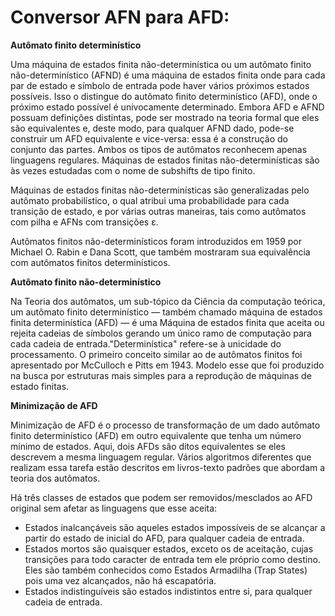 # Conversor AFN para AFD:

**Autômato finito determinístico**

Uma máquina de estados finita não-determinística ou um autômato finito não-determinístico (AFND) é uma máquina de estados finita onde para cada par de estado e símbolo de entrada pode haver vários próximos estados possíveis. Isso o distingue do autômato finito determinístico (AFD), onde o próximo estado possível é univocamente determinado. Embora AFD e AFND possuam definições distintas, pode ser mostrado na teoria formal que eles são equivalentes e, deste modo, para qualquer AFND dado, pode-se construir um AFD equivalente e vice-versa: essa é a construção do conjunto das partes. Ambos os tipos de autômatos reconhecem apenas linguagens regulares. Máquinas de estados finitas não-determinísticas são às vezes estudadas com o nome de subshifts de tipo finito.

Máquinas de estados finitas não-determinísticas são generalizadas pelo autômato probabilístico, o qual atribui uma probabilidade para cada transição de estado, e por várias outras maneiras, tais como autômatos com pilha e AFNs com transições ε.

Autômatos finitos não-determinísticos foram introduzidos em 1959 por Michael O. Rabin e Dana Scott, que também mostraram sua equivalência com autômatos finitos determinísticos.

**Autômato finito não-determinístico**

Na Teoria dos autômatos, um sub-tópico da Ciência da computação teórica, um autômato finito determinístico — também chamado máquina de estados finita determinística (AFD) — é uma Máquina de estados finita que aceita ou rejeita cadeias de símbolos gerando um único ramo de computação para cada cadeia de entrada."Determinística" refere-se à unicidade do processamento. O primeiro conceito similar ao de autômatos finitos foi apresentado por McCulloch e Pitts em 1943. Modelo esse que foi produzido na busca por estruturas mais simples para a reprodução de máquinas de estado finitas.

**Minimização de AFD**

Minimização de AFD é o processo de transformação de um dado autômato finito determinístico (AFD) em outro equivalente que tenha um número mínimo de estados. Aqui, dois AFDs são ditos equivalentes se eles descrevem a mesma linguagem regular. Vários algoritmos diferentes que realizam essa tarefa estão descritos em livros-texto padrões que abordam a teoria dos autômatos.

Há três classes de estados que podem ser removidos/mesclados ao AFD original sem afetar as linguagens que esse aceita:
* Estados inalcançáveis são aqueles estados impossíveis de se alcançar a partir do estado de inicial do AFD, para qualquer cadeia de entrada.
* Estados mortos são quaisquer estados, exceto os de aceitação, cujas transições para todo caracter de entrada tem ele próprio como destino. Eles são também conhecidos como Estados Armadilha (Trap States) pois uma vez alcançados, não há escapatória.
* Estados indistinguíveis são estados indistintos entre si, para qualquer cadeia de entrada.

